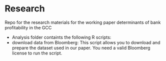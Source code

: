 # Research
 Repo for the research materials for the working paper determinants of bank profitability in the GCC
* Analysis folder containts the following R scripts:
* download data from Bloomberg: This script allows you to download and prepare the dataset used in our paper. You need a valid Bloomberg license to run the script. 

